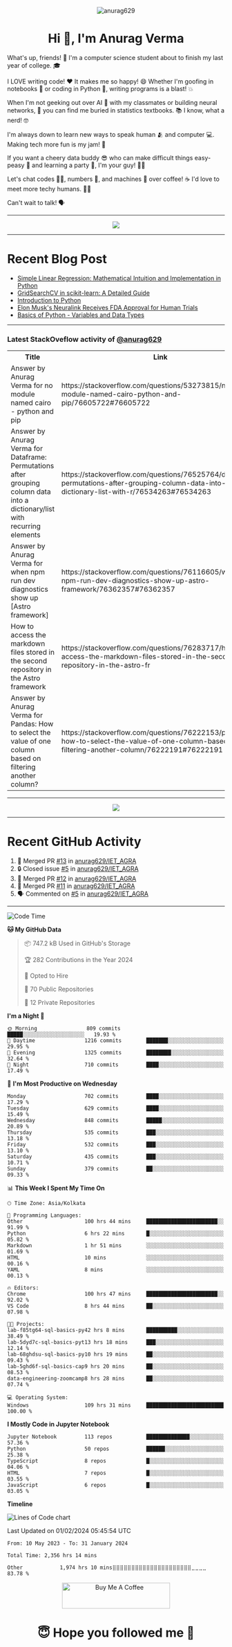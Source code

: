 

<p align="center"> <img src="https://komarev.com/ghpvc/?username=anurag629&label=Profile%20views&color=0e75b6&style=flat" alt="anurag629" /> </p>

<h1 align="center">Hi 👋, I'm Anurag Verma</h1>

What's up, friends! 👋 I'm a computer science student about to finish my last year of college. 🎓

I LOVE writing code! ❤️ It makes me so happy! 😄 Whether I'm goofing in notebooks 📓 or coding in Python 🐍, writing programs is a blast! 💥

When I'm not geeking out over AI 🤖 with my classmates or building neural networks, 🧠 you can find me buried in statistics textbooks. 📚 I know, what a nerd! 🤓

I'm always down to learn new ways to speak human 🫂 and computer 💻. Making tech more fun is my jam! 🍇

If you want a cheery data buddy 😎 who can make difficult things easy-peasy 🥝 and learning a party 🎉, I'm your guy! 🙋‍♂️

Let's chat codes 👨‍💻, numbers 🧮, and machines 🤖 over coffee! ☕ I'd love to meet more techy humans. 💁‍♂️

Can't wait to talk! 🗣️

---

<p align="center">
  <img src="https://spotify-github-profile.vercel.app/api/view.svg?uid=mwvywke3fo2gajpenodnmobfh&cover_image=true&theme=default&show_offline=false&background_color=121212&interchange=false&bar_color=53b14f&bar_color_cover=true">
</p>

---

# Recent Blog Post

<!-- BLOG-POST-LIST:START -->
- [Simple Linear Regression: Mathematical Intuition and Implementation in Python](https://codercops.tech/blog/machine-learning-algorithms/simple-linear-regression-mathematical-intuation)
- [GridSearchCV in scikit-learn: A Detailed Guide](https://codercops.tech/blog/gridsearchcv-in-scikit-learn-a-detailed-guide)
- [Introduction to Python](https://codercops.tech/blog/python-tutorial/introduction-to-python)
- [Elon Musk&#39;s Neuralink Receives FDA Approval for Human Trials](https://codercops.tech/blog/elon-musks-neuralink-receives-fda-approval-for-human-trials)
- [Basics of Python - Variables and Data Types](https://codercops.tech/blog/python-basics-of-python-variables-and-data-types)
<!-- BLOG-POST-LIST:END -->

---

### Latest StackOveflow activity of [@anurag629](https://github.com/anurag629)
<table>
  <tr><th>Title</th><th>Link</th></tr>
  <!-- STACKOVERFLOW:START --><tr><td>Answer by Anurag Verma for no module named cairo - python and pip</td><td>https://stackoverflow.com/questions/53273815/no-module-named-cairo-python-and-pip/76605722#76605722</td></tr><tr><td>Answer by Anurag Verma for Dataframe: Permutations after grouping column data into a dictionary/list with recurring elements</td><td>https://stackoverflow.com/questions/76525764/dataframe-permutations-after-grouping-column-data-into-a-dictionary-list-with-r/76534263#76534263</td></tr><tr><td>Answer by Anurag Verma for when npm run dev diagnostics show up [Astro framework]</td><td>https://stackoverflow.com/questions/76116605/when-npm-run-dev-diagnostics-show-up-astro-framework/76362357#76362357</td></tr><tr><td>How to access the markdown files stored in the second repository in the Astro framework</td><td>https://stackoverflow.com/questions/76283717/how-to-access-the-markdown-files-stored-in-the-second-repository-in-the-astro-fr</td></tr><tr><td>Answer by Anurag Verma for Pandas: How to select the value of one column based on filtering another column?</td><td>https://stackoverflow.com/questions/76222153/pandas-how-to-select-the-value-of-one-column-based-on-filtering-another-column/76222191#76222191</td></tr><!-- STACKOVERFLOW:END -->
</table>

---

<p align="center">
  <img alig src="https://github-profile-trophy.vercel.app/?username=anurag629&theme=onedark&column=-1" />
</p>

---

# Recent GitHub Activity
<!--START_SECTION:activity-->
1. 🎉 Merged PR [#13](https://github.com/anurag629/IET_AGRA/pull/13) in [anurag629/IET_AGRA](https://github.com/anurag629/IET_AGRA)
2. 🔒 Closed issue [#5](https://github.com/anurag629/IET_AGRA/issues/5) in [anurag629/IET_AGRA](https://github.com/anurag629/IET_AGRA)
3. 🎉 Merged PR [#12](https://github.com/anurag629/IET_AGRA/pull/12) in [anurag629/IET_AGRA](https://github.com/anurag629/IET_AGRA)
4. 🎉 Merged PR [#11](https://github.com/anurag629/IET_AGRA/pull/11) in [anurag629/IET_AGRA](https://github.com/anurag629/IET_AGRA)
5. 🗣 Commented on [#5](https://github.com/anurag629/IET_AGRA/issues/5#issuecomment-1854540580) in [anurag629/IET_AGRA](https://github.com/anurag629/IET_AGRA)
<!--END_SECTION:activity-->

---

<!--START_SECTION:waka-->
![Code Time](http://img.shields.io/badge/Code%20Time-2%2C362%20hrs%2044%20mins-blue)

**🐱 My GitHub Data** 

> 📦 747.2 kB Used in GitHub's Storage 
 > 
> 🏆 282 Contributions in the Year 2024
 > 
> 💼 Opted to Hire
 > 
> 📜 70 Public Repositories 
 > 
> 🔑 12 Private Repositories 
 > 
**I'm a Night 🦉** 

```text
🌞 Morning                809 commits         █████░░░░░░░░░░░░░░░░░░░░   19.93 % 
🌆 Daytime                1216 commits        ███████░░░░░░░░░░░░░░░░░░   29.95 % 
🌃 Evening                1325 commits        ████████░░░░░░░░░░░░░░░░░   32.64 % 
🌙 Night                  710 commits         ████░░░░░░░░░░░░░░░░░░░░░   17.49 % 
```
📅 **I'm Most Productive on Wednesday** 

```text
Monday                   702 commits         ████░░░░░░░░░░░░░░░░░░░░░   17.29 % 
Tuesday                  629 commits         ████░░░░░░░░░░░░░░░░░░░░░   15.49 % 
Wednesday                848 commits         █████░░░░░░░░░░░░░░░░░░░░   20.89 % 
Thursday                 535 commits         ███░░░░░░░░░░░░░░░░░░░░░░   13.18 % 
Friday                   532 commits         ███░░░░░░░░░░░░░░░░░░░░░░   13.10 % 
Saturday                 435 commits         ███░░░░░░░░░░░░░░░░░░░░░░   10.71 % 
Sunday                   379 commits         ██░░░░░░░░░░░░░░░░░░░░░░░   09.33 % 
```


📊 **This Week I Spent My Time On** 

```text
🕑︎ Time Zone: Asia/Kolkata

💬 Programming Languages: 
Other                    100 hrs 44 mins     ███████████████████████░░   91.99 % 
Python                   6 hrs 22 mins       █░░░░░░░░░░░░░░░░░░░░░░░░   05.82 % 
Markdown                 1 hr 51 mins        ░░░░░░░░░░░░░░░░░░░░░░░░░   01.69 % 
HTML                     10 mins             ░░░░░░░░░░░░░░░░░░░░░░░░░   00.16 % 
YAML                     8 mins              ░░░░░░░░░░░░░░░░░░░░░░░░░   00.13 % 

🔥 Editors: 
Chrome                   100 hrs 47 mins     ███████████████████████░░   92.02 % 
VS Code                  8 hrs 44 mins       ██░░░░░░░░░░░░░░░░░░░░░░░   07.98 % 

🐱‍💻 Projects: 
lab-f85tg64-sql-basics-py42 hrs 8 mins       ██████████░░░░░░░░░░░░░░░   38.49 % 
lab-5dyd7c-sql-basics-pyt13 hrs 18 mins      ███░░░░░░░░░░░░░░░░░░░░░░   12.14 % 
lab-68ghdsu-sql-basics-py10 hrs 19 mins      ██░░░░░░░░░░░░░░░░░░░░░░░   09.43 % 
lab-5ghd6f-sql-basics-cap9 hrs 20 mins       ██░░░░░░░░░░░░░░░░░░░░░░░   08.53 % 
data-engineering-zoomcamp8 hrs 28 mins       ██░░░░░░░░░░░░░░░░░░░░░░░   07.74 % 

💻 Operating System: 
Windows                  109 hrs 31 mins     █████████████████████████   100.00 % 
```

**I Mostly Code in Jupyter Notebook** 

```text
Jupyter Notebook         113 repos           ██████████████░░░░░░░░░░░   57.36 % 
Python                   50 repos            ██████░░░░░░░░░░░░░░░░░░░   25.38 % 
TypeScript               8 repos             █░░░░░░░░░░░░░░░░░░░░░░░░   04.06 % 
HTML                     7 repos             █░░░░░░░░░░░░░░░░░░░░░░░░   03.55 % 
JavaScript               6 repos             █░░░░░░░░░░░░░░░░░░░░░░░░   03.05 % 
```



**Timeline**

![Lines of Code chart](https://raw.githubusercontent.com/anurag629/anurag629/main/assets/bar_graph.png)


 Last Updated on 01/02/2024 05:45:54 UTC
<!--END_SECTION:waka-->

<!--START_SECTION:waka-simple-->

```text
From: 10 May 2023 - To: 31 January 2024

Total Time: 2,356 hrs 14 mins

Other            1,974 hrs 10 mins⣿⣿⣿⣿⣿⣿⣿⣿⣿⣿⣿⣿⣿⣿⣿⣿⣿⣿⣿⣿⣿⣀⣀⣀⣀   83.78 %
```

<!--END_SECTION:waka-simple-->

<p align="center"> 
<a href="https://www.buymeacoffee.com/anurag629" target="_blank"><img src="https://cdn.buymeacoffee.com/buttons/default-orange.png" alt="Buy Me A Coffee" height="60" width="250"></a>
</p>


<h1 align="center"> 😇 Hope you followed me 🥰  </h1>
